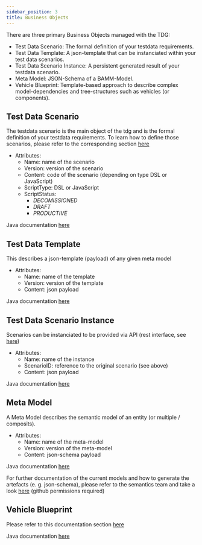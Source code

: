 ```yaml
---
sidebar_position: 3
title: Business Objects
---
```

There are three primary Business Objects managed with the TDG:
- Test Data Scenario: The formal definition of your testdata requirements.
- Test Data Template: A json-template that can be instanciated within your test data scenarios.
- Test Data Scenario Instance: A persistent generated result of your testdata scenario.
- Meta Model: JSON-Schema of a BAMM-Model.
- Vehicle Blueprint: Template-based approach to describe complex model-dependencies and tree-structures such as vehicles (or components).

## Test Data Scenario
The testdata scenario is the main object of the tdg and is the formal definition of your testdata requirements. To learn how to define those scenarios, please refer to the corresponding section [here](testdata-scenario)
- Attributes:
    - Name: name of the scenario
    - Version: version of the scenario
    - Content: code of the scenario (depending on type DSL or JavaScript)
    - ScriptType: DSL or JavaScript
    - ScriptStatus: 
        - *DECOMISSIONED*
        - *DRAFT*
        - *PRODUCTIVE*

Java documentation [here](https://catenax-ng.github.io/product-test-data-generator/javadoc/tdg/doc/com/catenax/tdm/model/TestDataScenario.html)

## Test Data Template
This describes a json-template (payload) of any given meta model

- Attributes:
    - Name: name of the template
    - Version: version of the template
    - Content: json payload

Java documentation [here](https://catenax-ng.github.io/product-test-data-generator/javadoc/tdg/doc/com/catenax/tdm/model/DataTemplate.html)

## Test Data Scenario Instance
Scenarios can be instanciated to be provided via API (rest interface, see [here](https://catenax-ng.github.io/product-test-data-generator/javadoc/tdg/swagger/Swagger.html))

- Attributes:
    - Name: name of the instance
    - ScenarioID: reference to the original scenario (see above)
    - Content: json payload

Java documentation [here](https://catenax-ng.github.io/product-test-data-generator/javadoc/tdg/doc/com/catenax/tdm/model/TestDataScenarioInstance.html)

## Meta Model
A Meta Model describes the semantic model of an entity (or multiple / composits).

- Attributes:
    - Name: name of the meta-model
    - Version: version of the meta-model
    - Content: json-schema payload

Java documentation [here](https://catenax-ng.github.io/product-test-data-generator/javadoc/tdg/doc/com/catenax/tdm/model/MetaModel.html)

For further documentation of the current models and how to generate the artefacts (e. g. json-schema), please refer to the semantics team and take a look [here](https://github.com/catenax/BAMMmodels/) (github permissions required)

## Vehicle Blueprint
Please refer to this documentation section [here](testdata-scenario/vehicle-template)

Java documentation [here](https://catenax-ng.github.io/product-test-data-generator/javadoc/tdg/doc/com/catenax/tdm/testdata/blueprint/VehicleBlueprint.html)